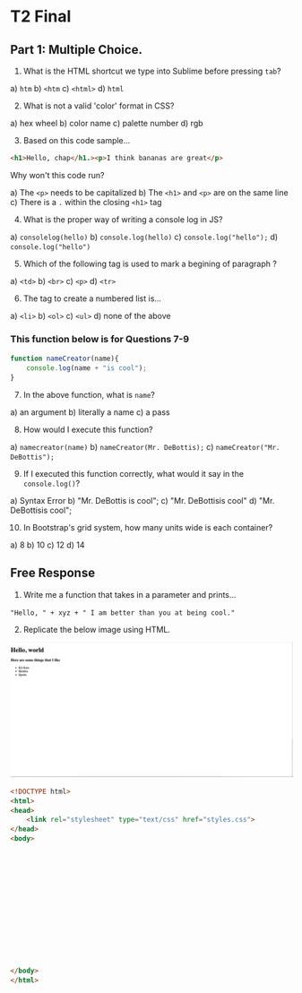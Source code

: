 # T2 Final

## Part 1: Multiple Choice.

1) What is the HTML shortcut we type into Sublime before pressing `tab`?

a) `htm`
b) `<htm`
c) `<html>`
d) `html`

2) What is not a valid 'color' format in CSS?

a) hex wheel
b) color name
c) palette number
d) rgb

3) Based on this code sample...

```html
<h1>Hello, chap</h1.><p>I think bananas are great</p>
```

Why won't this code run?

a) The `<p>` needs to be capitalized
b) The `<h1>` and `<p>` are on the same line
c) There is a `.` within the closing `<h1>` tag

4) What is the proper way of writing a console log in JS?

a) `consolelog(hello)`
b) `console.log(hello)`
c) `console.log("hello");`
d) `console.log("hello")`

5) Which of the following tag is used to mark a begining of paragraph ?

a) `<td>`
b) `<br>`
c) `<p>`
d) `<tr>`

6) The tag to create a numbered list is...

a) `<li>`
b) `<ol>`
c) `<ul>`
d) none of the above

### This function below is for Questions 7-9

```js
function nameCreator(name){
	console.log(name + "is cool");
}
```

7) In the above function, what is `name`?

a) an argument
b) literally a name
c) a pass

8) How would I execute this function?

a) `namecreator(name)`
b) `nameCreator(Mr. DeBottis);`
c) `nameCreator("Mr. DeBottis");`

9) If I executed this function correctly, what would it say in the `console.log()`?

a) Syntax Error
b) "Mr. DeBottis is cool";
c) "Mr. DeBottisis cool"
d) "Mr. DeBottisis cool";

10) In Bootstrap's grid system, how many units wide is each container?

a) 8
b) 10
c) 12
d) 14


## Free Response

1)  Write me a function that takes in a parameter and prints...

`"Hello, " + xyz + " I am better than you at being cool."`







2) Replicate the below image using HTML.

<img src="sample1.png">


```html
<!DOCTYPE html>
<html>
<head>
	<link rel="stylesheet" type="text/css" href="styles.css">
</head>
<body>













</body>
</html>
```
